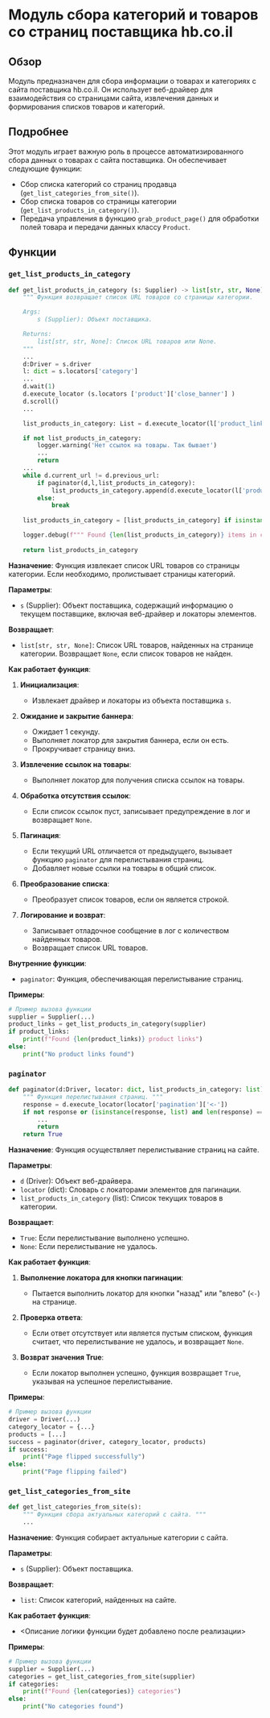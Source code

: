 # Модуль сбора категорий и товаров со страниц поставщика hb.co.il

## Обзор

Модуль предназначен для сбора информации о товарах и категориях с сайта поставщика hb.co.il. Он использует веб-драйвер для взаимодействия со страницами сайта, извлечения данных и формирования списков товаров и категорий.

## Подробнее

Этот модуль играет важную роль в процессе автоматизированного сбора данных о товарах с сайта поставщика. Он обеспечивает следующие функции:

- Сбор списка категорий со страниц продавца (`get_list_categories_from_site()`).
- Сбор списка товаров со страницы категории (`get_list_products_in_category()`).
- Передача управления в функцию `grab_product_page()` для обработки полей товара и передачи данных классу `Product`.

## Функции

### `get_list_products_in_category`

```python
def get_list_products_in_category (s: Supplier) -> list[str, str, None]:
    """ Функция возвращает список URL товаров со страницы категории.

    Args:
        s (Supplier): Объект поставщика.

    Returns:
        list[str, str, None]: Список URL товаров или None.
    """
    ...
    d:Driver = s.driver
    l: dict = s.locators['category']
    ...
    d.wait(1)
    d.execute_locator (s.locators ['product']['close_banner'] )
    d.scroll()
    ...

    list_products_in_category: List = d.execute_locator(l['product_links'])

    if not list_products_in_category:
        logger.warning('Нет ссылок на товары. Так бывает')
        ...
        return
    ...
    while d.current_url != d.previous_url:
        if paginator(d,l,list_products_in_category):
            list_products_in_category.append(d.execute_locator(l['product_links']))
        else:
            break
        
    list_products_in_category = [list_products_in_category] if isinstance(list_products_in_category, str) else list_products_in_category

    logger.debug(f""" Found {len(list_products_in_category)} items in category {s.current_scenario['name']} """)
    
    return list_products_in_category
```

**Назначение**: Функция извлекает список URL товаров со страницы категории. Если необходимо, пролистывает страницы категорий.

**Параметры**:
- `s` (Supplier): Объект поставщика, содержащий информацию о текущем поставщике, включая веб-драйвер и локаторы элементов.

**Возвращает**:
- `list[str, str, None]`: Список URL товаров, найденных на странице категории. Возвращает `None`, если список товаров не найден.

**Как работает функция**:

1. **Инициализация**:
   - Извлекает драйвер и локаторы из объекта поставщика `s`.

2. **Ожидание и закрытие баннера**:
   - Ожидает 1 секунду.
   - Выполняет локатор для закрытия баннера, если он есть.
   - Прокручивает страницу вниз.

3. **Извлечение ссылок на товары**:
   - Выполняет локатор для получения списка ссылок на товары.

4. **Обработка отсутствия ссылок**:
   - Если список ссылок пуст, записывает предупреждение в лог и возвращает `None`.

5. **Пагинация**:
   - Если текущий URL отличается от предыдущего, вызывает функцию `paginator` для перелистывания страниц.
   - Добавляет новые ссылки на товары в общий список.

6. **Преобразование списка**:
   - Преобразует список товаров, если он является строкой.

7. **Логирование и возврат**:
   - Записывает отладочное сообщение в лог с количеством найденных товаров.
   - Возвращает список URL товаров.

**Внутренние функции**:
   - `paginator`: Функция, обеспечивающая перелистывание страниц.

**Примеры**:
```python
# Пример вызова функции
supplier = Supplier(...)
product_links = get_list_products_in_category(supplier)
if product_links:
    print(f"Found {len(product_links)} product links")
else:
    print("No product links found")
```

### `paginator`

```python
def paginator(d:Driver, locator: dict, list_products_in_category: list):
    """ Функция перелистывания страниц. """
    response = d.execute_locator(locator['pagination']['<-'])
    if not response or (isinstance(response, list) and len(response) == 0): 
        ...
        return
    return True
```

**Назначение**: Функция осуществляет перелистывание страниц на сайте.

**Параметры**:
- `d` (Driver): Объект веб-драйвера.
- `locator` (dict): Словарь с локаторами элементов для пагинации.
- `list_products_in_category` (list): Список текущих товаров в категории.

**Возвращает**:
- `True`: Если перелистывание выполнено успешно.
- `None`: Если перелистывание не удалось.

**Как работает функция**:

1. **Выполнение локатора для кнопки пагинации**:
   - Пытается выполнить локатор для кнопки "назад" или "влево" (`<-`) на странице.

2. **Проверка ответа**:
   - Если ответ отсутствует или является пустым списком, функция считает, что перелистывание не удалось, и возвращает `None`.

3. **Возврат значения True**:
   - Если локатор выполнен успешно, функция возвращает `True`, указывая на успешное перелистывание.

**Примеры**:
```python
# Пример вызова функции
driver = Driver(...)
category_locator = {...}
products = [...]
success = paginator(driver, category_locator, products)
if success:
    print("Page flipped successfully")
else:
    print("Page flipping failed")
```

### `get_list_categories_from_site`

```python
def get_list_categories_from_site(s):
    """ Функция сбора актуальных категорий с сайта. """
    ...
```

**Назначение**: Функция собирает актуальные категории с сайта.

**Параметры**:
- `s` (Supplier): Объект поставщика.

**Возвращает**:
- `list`: Список категорий, найденных на сайте.

**Как работает функция**:
   -  <Описание логики функции будет добавлено после реализации>

**Примеры**:
```python
# Пример вызова функции
supplier = Supplier(...)
categories = get_list_categories_from_site(supplier)
if categories:
    print(f"Found {len(categories)} categories")
else:
    print("No categories found")